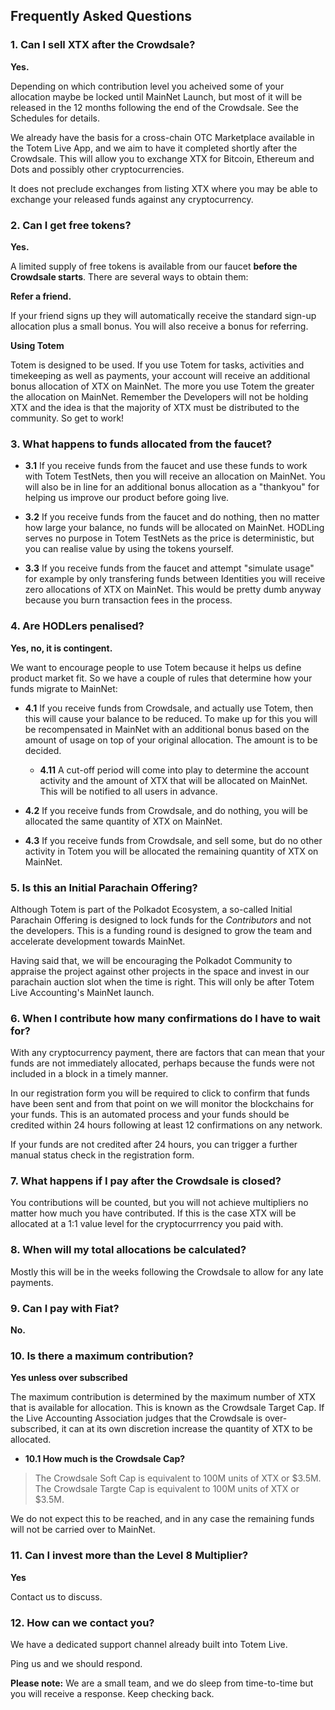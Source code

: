 ## Frequently Asked Questions

### 1. Can I sell XTX after the Crowdsale?

**Yes.** 

Depending on which contribution level you acheived some of your allocation maybe be locked until MainNet Launch, but most of it will be released in the 12 months following the end of the Crowdsale. See the Schedules for details.

We already have the basis for a cross-chain OTC Marketplace available in the Totem Live App, and we aim to have it completed shortly after the Crowdsale. This will allow you to exchange XTX for Bitcoin, Ethereum and Dots and possibly other cryptocurrencies.

It does not preclude exchanges from listing XTX where you may be able to exchange your released funds against any cryptocurrency.

### 2. Can I get free tokens?

**Yes.** 

A limited supply of free tokens is available from our faucet **before the Crowdsale starts**. There are several ways to obtain them:

**Refer a friend.** 

If your friend signs up they will automatically receive the standard sign-up allocation plus a small bonus. You will also receive a bonus for referring. 

**Using Totem**

Totem is designed to be used. If you use Totem for tasks, activities and timekeeping as well as payments, your account will receive an additional bonus allocation of XTX on MainNet. The more you use Totem the greater the allocation on MainNet. Remember the Developers will not be holding XTX and the idea is that the majority of XTX must be distributed to the community. So get to work!

### 3. What happens to funds allocated from the faucet?

* **3.1** If you receive funds from the faucet and use these funds to work with Totem TestNets, then you will receive an allocation on MainNet. You will also be in line for an additional bonus allocation as a "thankyou" for helping us improve our product before going live. 

* **3.2** If you receive funds from the faucet and do nothing, then no matter how large your balance, no funds will be allocated on MainNet. HODLing serves no purpose in Totem TestNets as the price is deterministic, but you can realise value by using the tokens yourself.

* **3.3** If you receive funds from the faucet and attempt "simulate usage" for example by only transfering funds between Identities you will receive zero allocations of XTX on MainNet. This would be pretty dumb anyway because you burn transaction fees in the process.

### 4. Are HODLers penalised?

**Yes, no, it is contingent.**

We want to encourage people to use Totem because it helps us define product market fit. So we have a couple of rules that determine how your funds migrate to MainNet:

* **4.1** If you receive funds from Crowdsale, and actually use Totem, then this will cause your balance to be reduced. To make up for this you will be recompensated in MainNet with an additional bonus based on the amount of usage on top of your original allocation. The amount is to be decided.

    * **4.11** A cut-off period will come into play to determine the account activity and the amount of XTX that will be allocated on MainNet. This will be notified to all users in advance.

* **4.2** If you receive funds from Crowdsale, and do nothing, you will be allocated the same quantity of XTX on MainNet.

* **4.3** If you receive funds from Crowdsale, and sell some, but do no other activity in Totem you will be allocated the remaining quantity of XTX on MainNet.


### 5. Is this an Initial Parachain Offering?

Although Totem is part of the Polkadot Ecosystem, a so-called Initial Parachain Offering is designed to lock funds for the _Contributors_ and not the developers. This is a funding round is designed to grow the team and accelerate development towards MainNet.

Having said that, we will be encouraging the Polkadot Community to appraise the project against other projects in the space and invest in our parachain auction slot when the time is right. This will only be after Totem Live Accounting's MainNet launch.

### 6. When I contribute how many confirmations do I have to wait for?

With any cryptocurrency payment, there are factors that can mean that your funds are not immediately allocated, perhaps because the funds were not included in a block in a timely manner.

In our registration form you will be required to click to confirm that funds have been sent and from that point on we will monitor the blockchains for your funds. This is an automated process and your funds should be credited within 24 hours following at least 12 confirmations on any network. 

If your funds are not credited after 24 hours, you can trigger a further manual status check in the registration form.

### 7. What happens if I pay after the Crowdsale is closed?

You contributions will be counted, but you will not achieve multipliers no matter how much you have contributed. If this is the case XTX will be allocated at a 1:1 value level for the cryptocurrrency you paid with.

### 8. When will my total allocations be calculated?

Mostly this will be in the weeks following the Crowdsale to allow for any late payments.

### 9. Can I pay with Fiat?

**No.**

### 10. Is there a maximum contribution?

**Yes unless over subscribed**

The maximum contribution is determined by the maximum number of XTX that is available for allocation. This is known as the Crowdsale Target Cap. If the Live Accounting Association judges that the Crowdsale is over-subscribed, it can at its own discretion increase the quantity of XTX to be allocated.

* **10.1 How much is the Crowdsale Cap?**

> The Crowdsale Soft Cap is equivalent to 100M units of XTX or $3.5M.
> The Crowdsale Targte Cap is equivalent to 100M units of XTX or $3.5M.

We do not expect this to be reached, and in any case the remaining funds will not be carried over to MainNet.

### 11. Can I invest more than the Level 8 Multiplier?

**Yes**

Contact us to discuss.

### 12. How can we contact you?

We have a dedicated support channel already built into Totem Live.

Ping us and we should respond. 

**Please note:** We are a small team, and we do sleep from time-to-time but you will receive a response. Keep checking back.

